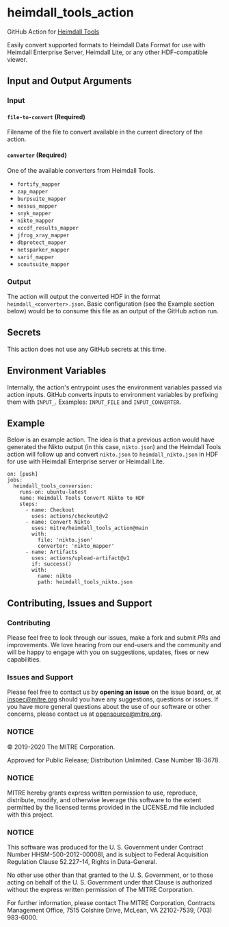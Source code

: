# heimdall_tools_action
GitHub Action for [Heimdall Tools](https://github.com/mitre/heimdall_tools)

Easily convert supported formats to Heimdall Data Format for use with Heimdall Enterprise Server, Heimdall Lite, or any other HDF-compatible viewer.


## Input and Output Arguments
### Input
#### `file-to-convert` (Required)

Filename of the file to convert available in the current directory of the action.

#### `converter` (Required)

One of the available converters from Heimdall Tools.

* `fortify_mapper`
* `zap_mapper`
* `burpsuite_mapper`
* `nessus_mapper`
* `snyk_mapper`
* `nikto_mapper`
* `xccdf_results_mapper`
* `jfrog_xray_mapper`
* `dbprotect_mapper`
* `netsparker_mapper`
* `sarif_mapper`
* `scoutsuite_mapper`

### Output

The action will output the converted HDF in the format `heimdall_<converter>.json`. Basic configuration (see the Example section below) would be to consume this file as an output of the GitHub action run.

## Secrets

This action does not use any GitHub secrets at this time.

## Environment Variables

Internally, the action's entrypoint uses the environment variables passed via action inputs. GitHub converts inputs to environment variables by prefixing them with `INPUT_`. Examples: `INPUT_FILE` and `INPUT_CONVERTER`.

## Example

Below is an example action. The idea is that a previous action would have generated the Nikto output (in this case, `nikto.json`) and the Heimdall Tools action will follow up and convert `nikto.json` to `heimdall_nikto.json` in HDF for use with Heimdall Enterprise server or Heimdall Lite.

```
on: [push]
jobs:
  heimdall_tools_conversion:
    runs-on: ubuntu-latest
    name: Heimdall Tools Convert Nikto to HDF
    steps:
      - name: Checkout
        uses: actions/checkout@v2
      - name: Convert Nikto
        uses: mitre/heimdall_tools_action@main
        with:
          file: 'nikto.json'
          converter: 'nikto_mapper'
      - name: Artifacts
        uses: actions/upload-artifact@v1
        if: success()
        with:
          name: nikto
          path: heimdall_tools_nikto.json
```

## Contributing, Issues and Support

### Contributing

Please feel free to look through our issues, make a fork and submit _PRs_ and improvements. We love hearing from our end-users and the community and will be happy to engage with you on suggestions, updates, fixes or new capabilities.

### Issues and Support

Please feel free to contact us by **opening an issue** on the issue board, or, at [inspec@mitre.org](mailto:inspec@mitre.org) should you have any suggestions, questions or issues. If you have more general questions about the use of our software or other concerns, please contact us at [opensource@mitre.org](mailto:opensource@mitre.org).

### NOTICE

© 2019-2020 The MITRE Corporation.

Approved for Public Release; Distribution Unlimited. Case Number 18-3678.

### NOTICE

MITRE hereby grants express written permission to use, reproduce, distribute, modify, and otherwise leverage this software to the extent permitted by the licensed terms provided in the LICENSE.md file included with this project.

### NOTICE

This software was produced for the U. S. Government under Contract Number HHSM-500-2012-00008I, and is subject to Federal Acquisition Regulation Clause 52.227-14, Rights in Data-General.

No other use other than that granted to the U. S. Government, or to those acting on behalf of the U. S. Government under that Clause is authorized without the express written permission of The MITRE Corporation.

For further information, please contact The MITRE Corporation, Contracts Management Office, 7515 Colshire Drive, McLean, VA 22102-7539, (703) 983-6000.
